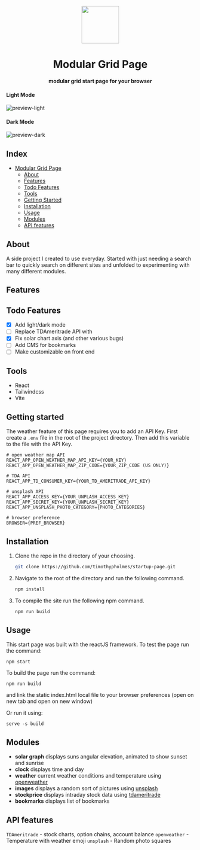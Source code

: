 <p align="center">
  <img width="100px" src="./logo.png">
</p>

<div align="center">
    <h1>Modular Grid Page</h1>
    <b>modular grid start page for your browser</b>
</div>

#### Light Mode
![preview-light](https://github.com/timothypholmes/startup-page/blob/master/preview-light.png) 


#### Dark Mode
![preview-dark](https://github.com/timothypholmes/startup-page/blob/master/preview-dark.png)


## Index
- [Modular Grid Page](#)
  - [About](#about)
  - [Features](#features)
  - [Todo Features](#Built-with)
  - [Tools](#Tools)
  - [Getting Started](#Getting-started)
  - [Installation](#Installation)
  - [Usage](#Usage)
  - [Modules](#Modules)
  - [API features](#API-features)

## About

A side project I created to use everyday. Started with just needing a search bar to quickly search on different sites and unfolded to experimenting with many different modules.

## Features

## Todo Features

- [x] Add light/dark mode
- [ ] Replace TDAmeritrade API with
- [x] Fix solar chart axis (and other various bugs)
- [ ] Add CMS for bookmarks
- [ ] Make customizable on front end

## Tools

- React
- Tailwindcss
- Vite

## Getting started

The weather feature of this page requires you to add an API Key. First create a `.env` file
in the root of the project directory. Then add this variable to the file with the API Key. 

```
# open weather map API
REACT_APP_OPEN_WEATHER_MAP_API_KEY={YOUR_KEY}
REACT_APP_OPEN_WEATHER_MAP_ZIP_CODE={YOUR_ZIP_CODE (US ONLY)}

# TDA API
REACT_APP_TD_CONSUMER_KEY={YOUR_TD_AMERITRADE_API_KEY}

# unsplash API
REACT_APP_ACCESS_KEY={YOUR_UNPLASH_ACCESS_KEY}
REACT_APP_SECRET_KEY={YOUR_UNPLASH_SECRET_KEY}
REACT_APP_UNSPLASH_PHOTO_CATEGORY={PHOTO_CATEGORIES}

# browser preference 
BROWSER={PREF_BROWSER}
```

## Installation

1. Clone the repo in the directory of your choosing.
    ```sh
    git clone https://github.com/timothypholmes/startup-page.git
    ```
2. Navigate to the root of the directory and run the following command.
    ```sh
    npm install
    ```
3. To compile the site run the following npm command.
    ```sh
    npm run build
    ```

## Usage

This start page was built with the reactJS framework. To test the page run the command:

```
npm start
```

To build the page run the command:

```
npm run build
```

and link the static index.html local file to your browser preferences (open on new tab and 
open on new window)

Or run it using:

```
serve -s build
```

## Modules

- **solar graph** displays suns angular elevation, animated to show sunset and sunrise
- **clock** displays time and day
- **weather** current weather conditions and temperature using [openweather](https://openweathermap.org/api)
- **images** displays a random sort of pictures using [unsplash](https://unsplash.com/developers)
- **stockprice** displays intraday stock data using [tdameritrade](https://developer.tdameritrade.com/apis)
- **bookmarks** displays list of bookmarks

## API features

`TDAmeritrade` - stock charts, option chains, account balance
`openweather` - Temperature with weather emoji
`unsplash` - Random photo squares